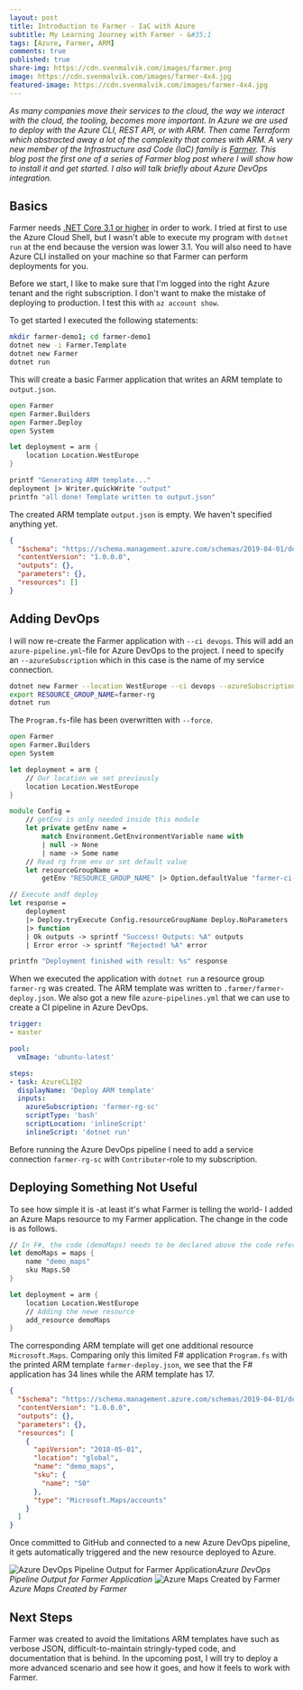 ```yaml
---
layout: post
title: Introduction to Farmer - IaC with Azure
subtitle: My Learning Journey with Farmer - &#35;1
tags: [Azure, Farmer, ARM]
comments: true
published: true
share-img: https://cdn.svenmalvik.com/images/farmer.png
image: https://cdn.svenmalvik.com/images/farmer-4x4.jpg
featured-image: https://cdn.svenmalvik.com/images/farmer-4x4.jpg
---
```


*As many companies move their services to the cloud, the way we interact with the cloud, the tooling, becomes more important. In Azure we are used to deploy with the Azure CLI, REST API, or with ARM. Then came Terraform which abstracted away a lot of the complexity that comes with ARM. A very new member of the Infrastructure asd Code (IaC) family is [Farmer](https://compositionalit.github.io/farmer/). This blog post the first one of a series of Farmer blog post where I will show how to install it and get started. I also will talk briefly about Azure DevOps integration.*

## Basics

Farmer needs [.NET Core 3.1 or higher](https://dotnet.microsoft.com/download/dotnet-core) in order to work. I tried at first to use the Azure Cloud Shell, but I wasn't able to execute my program with `dotnet run` at the end because the version was lower 3.1. You will also need to have Azure CLI installed on your machine so that Farmer can perform deployments for you.

Before we start, I like to make sure that I'm logged into the right Azure tenant and the right subscription. I don't want to make the mistake of deploying to production. I test this with `az account show`.

To get started I executed the following statements:

```bash
mkdir farmer-demo1; cd farmer-demo1
dotnet new -i Farmer.Template
dotnet new Farmer
dotnet run
```

This will create a basic Farmer application that writes an ARM template to `output.json`.

```fsharp
open Farmer
open Farmer.Builders
open Farmer.Deploy
open System

let deployment = arm {
    location Location.WestEurope
}

printf "Generating ARM template..."
deployment |> Writer.quickWrite "output"
printfn "all done! Template written to output.json"
```

The created ARM template `output.json` is empty. We haven't specified anything yet.

```json
{
  "$schema": "https://schema.management.azure.com/schemas/2019-04-01/deploymentTemplate.json#",
  "contentVersion": "1.0.0.0",
  "outputs": {},
  "parameters": {},
  "resources": []
}
```

## Adding DevOps

I will now re-create the Farmer application with `--ci devops`. This will add an `azure-pipeline.yml`-file for Azure DevOps to the project. I need to specify an `--azureSubscription` which in this case is the name of my service connection.

```bash
dotnet new Farmer --location WestEurope --ci devops --azureSubscription farmer-rg-sc --force
export RESOURCE_GROUP_NAME=farmer-rg
dotnet run
```

The `Program.fs`-file has been overwritten with `--force`.

```fsharp
open Farmer
open Farmer.Builders
open System

let deployment = arm {
    // Our location we set previously
    location Location.WestEurope
}

module Config =
    // getEnv is only needed inside this module
    let private getEnv name =
        match Environment.GetEnvironmentVariable name with
        | null -> None
        | name -> Some name
    // Read rg from env or set default value
    let resourceGroupName =
        getEnv "RESOURCE_GROUP_NAME" |> Option.defaultValue "farmer-ci-deploy"

// Execute andf deploy
let response =
    deployment
    |> Deploy.tryExecute Config.resourceGroupName Deploy.NoParameters
    |> function
    | Ok outputs -> sprintf "Success! Outputs: %A" outputs
    | Error error -> sprintf "Rejected! %A" error

printfn "Deployment finished with result: %s" response
```

When we executed the application with `dotnet run` a resource group `farmer-rg` was created. The ARM template was written to `.farmer/farmer-deploy.json`. We also got a new file `azure-pipelines.yml` that we can use to create a CI pipeline in Azure DevOps.

```yml
trigger:
- master

pool:
  vmImage: 'ubuntu-latest'

steps:
- task: AzureCLI@2
  displayName: 'Deploy ARM template'
  inputs:
    azureSubscription: 'farmer-rg-sc'
    scriptType: 'bash'
    scriptLocation: 'inlineScript'
    inlineScript: 'dotnet run'
```

Before running the Azure DevOps pipeline I need to add a service connection `farmer-rg-sc` with `Contributer`-role to my subscription.

## Deploying Something Not Useful

To see how simple it is -at least it's what Farmer is telling the world- I added an Azure Maps resource to my Farmer application. The change in the code is as follows.

```fsharp
// In F#, the code (demoMaps) needs to be declared above the code referencing it.
let demoMaps = maps {
    name "demo_maps"
    sku Maps.S0
}

let deployment = arm {
    location Location.WestEurope
    // Adding the newe resource
    add_resource demoMaps
}
```

The corresponding ARM template will get one additional resource `Microsoft.Maps`. Comparing only this limited F# application `Program.fs` with the printed ARM template `farmer-deploy.json`, we see that the F# application has 34 lines while the ARM template has 17.

```json
{
  "$schema": "https://schema.management.azure.com/schemas/2019-04-01/deploymentTemplate.json#",
  "contentVersion": "1.0.0.0",
  "outputs": {},
  "parameters": {},
  "resources": [
    {
      "apiVersion": "2018-05-01",
      "location": "global",
      "name": "demo_maps",
      "sku": {
        "name": "S0"
      },
      "type": "Microsoft.Maps/accounts"
    }
  ]
}
```

Once committed to GitHub and connected to a new Azure DevOps pipeline, it gets automatically triggered and the new resource deployed to Azure.

![Azure DevOps Pipeline Output for Farmer Application](https://cdn.svenmalvik.com/images/azure-farmer-1.png)*Azure DevOps Pipeline Output for Farmer Application*
![Azure Maps Created by Farmer](https://cdn.svenmalvik.com/images/azure-farmer-0.png)*Azure Maps Created by Farmer*

## Next Steps

Farmer was created to avoid the limitations ARM templates have such as verbose JSON, difficult-to-maintain stringly-typed code, and documentation that is behind. In the upcoming post, I will try to deploy a more advanced scenario and see how it goes, and how it feels to work with Farmer.